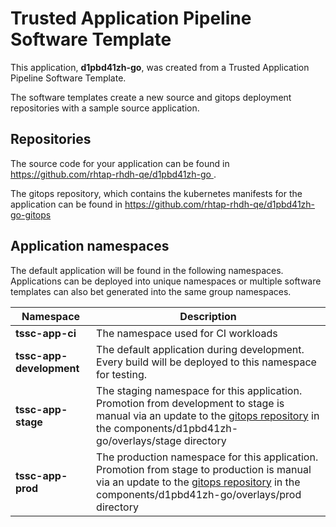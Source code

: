 # Trusted Application Pipeline Software Template

This application, **d1pbd41zh-go**, was created from a Trusted Application Pipeline Software Template.

The software templates create a new source and gitops deployment repositories with a sample source application. 

## Repositories

The source code for your application can be found in [https://github.com/rhtap-rhdh-qe/d1pbd41zh-go ](https://github.com/rhtap-rhdh-qe/d1pbd41zh-go ).
 
The gitops repository, which contains the kubernetes manifests for the application can be found in 
[https://github.com/rhtap-rhdh-qe/d1pbd41zh-go-gitops ](https://github.com/rhtap-rhdh-qe/d1pbd41zh-go-gitops ) 

## Application namespaces 

The default application will be found in the following namespaces. Applications can be deployed into unique namespaces or multiple software templates can also bet generated into the same group namespaces.  

|  Namespace   |  Description   |  
| -------- | -------- |
| **tssc-app-ci** | The namespace used for CI workloads |
| **tssc-app-development** | The default application during development. Every build will be deployed to this namespace for testing. |
| **tssc-app-stage** | The staging namespace for this application. Promotion from development to stage is manual via an update to the [gitops repository](https://github.com/rhtap-rhdh-qe/d1pbd41zh-go-gitops ) in the components/d1pbd41zh-go/overlays/stage directory |
| **tssc-app-prod** | The production namespace for this application. Promotion from stage to production is manual via an update to the [gitops repository](https://github.com/rhtap-rhdh-qe/d1pbd41zh-go-gitops ) in the components/d1pbd41zh-go/overlays/prod directory |